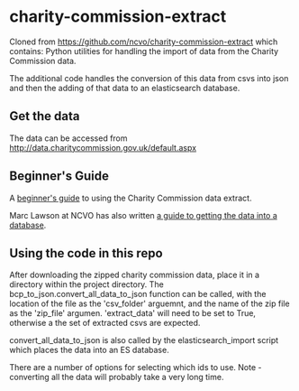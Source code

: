 # charity-commission-extract
Cloned from https://github.com/ncvo/charity-commission-extract which contains:
Python utilities for handling the import of data from the Charity Commission data.

The additional code handles the conversion of this data from csvs into json and then the adding of that data to an elasticsearch database.

## Get the data

The data can be accessed from <http://data.charitycommission.gov.uk/default.aspx>

## Beginner's Guide

A [beginner's guide](beginners-guide.md) to using the Charity Commission data extract.

Marc Lawson at NCVO has also written [a guide to getting the data into a database](https://data.ncvo.org.uk/a/almanac16/how-to-create-a-database-for-charity-commission-data/).

## Using the code in this repo

After downloading the zipped charity commission data, place it in a directory within the project directory. The bcp_to_json.convert_all_data_to_json function can be called, with the location of the file as the 'csv_folder' arguemnt, and the name of the zip file as the 'zip_file' argumen. 'extract_data' will need to be set to True, otherwise a the set of extracted csvs are expected. 

convert_all_data_to_json is also called by the elasticsearch_import script which places the data into an ES database.

There are a number of options for selecting which ids to use. Note - converting all the data will probably take a very long time.
